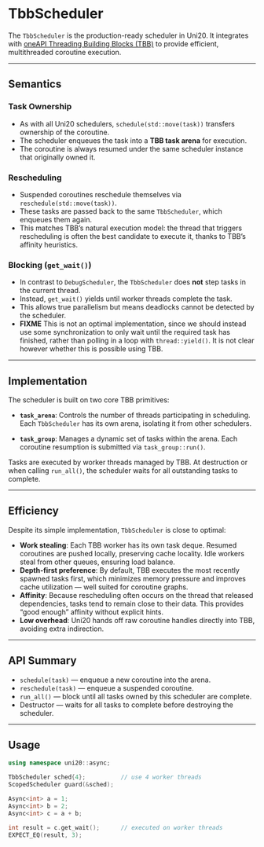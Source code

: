 # TbbScheduler

The `TbbScheduler` is the production-ready scheduler in Uni20.
It integrates with [oneAPI Threading Building Blocks (TBB)](https://github.com/uxlfoundation/oneTBB) to provide efficient, multithreaded coroutine execution.

---

## Semantics

### Task Ownership

* As with all Uni20 schedulers, `schedule(std::move(task))` transfers ownership of the coroutine.
* The scheduler enqueues the task into a **TBB task arena** for execution.
* The coroutine is always resumed under the same scheduler instance that originally owned it.

### Rescheduling

* Suspended coroutines reschedule themselves via `reschedule(std::move(task))`.
* These tasks are passed back to the same `TbbScheduler`, which enqueues them again.
* This matches TBB’s natural execution model: the thread that triggers rescheduling is often the best candidate to execute it, thanks to TBB’s affinity heuristics.

### Blocking (`get_wait()`)

* In contrast to `DebugScheduler`, the `TbbScheduler` does **not** step tasks in the current thread.
* Instead, `get_wait()` yields until worker threads complete the task.
* This allows true parallelism but means deadlocks cannot be detected by the scheduler.
* **FIXME** This is not an optimal implementation, since we should instead use some synchronization to only wait until the required task has finished, rather than polling in a loop with `thread::yield()`. It is not clear however whether this is possible using TBB.

---

## Implementation

The scheduler is built on two core TBB primitives:

* **`task_arena`**:
  Controls the number of threads participating in scheduling.
  Each `TbbScheduler` has its own arena, isolating it from other schedulers.

* **`task_group`**:
  Manages a dynamic set of tasks within the arena.
  Each coroutine resumption is submitted via `task_group::run()`.

Tasks are executed by worker threads managed by TBB.
At destruction or when calling `run_all()`, the scheduler waits for all outstanding tasks to complete.

---

## Efficiency

Despite its simple implementation, `TbbScheduler` is close to optimal:

* **Work stealing**: Each TBB worker has its own task deque. Resumed coroutines are pushed locally, preserving cache locality. Idle workers steal from other queues, ensuring load balance.
* **Depth-first preference**: By default, TBB executes the most recently spawned tasks first, which minimizes memory pressure and improves cache utilization — well suited for coroutine graphs.
* **Affinity**: Because rescheduling often occurs on the thread that released dependencies, tasks tend to remain close to their data. This provides “good enough” affinity without explicit hints.
* **Low overhead**: Uni20 hands off raw coroutine handles directly into TBB, avoiding extra indirection.

---

## API Summary

* `schedule(task)` — enqueue a new coroutine into the arena.
* `reschedule(task)` — enqueue a suspended coroutine.
* `run_all()` — block until all tasks owned by this scheduler are complete.
* Destructor — waits for all tasks to complete before destroying the scheduler.

---

## Usage

```cpp
using namespace uni20::async;

TbbScheduler sched{4};          // use 4 worker threads
ScopedScheduler guard(&sched);

Async<int> a = 1;
Async<int> b = 2;
Async<int> c = a + b;

int result = c.get_wait();      // executed on worker threads
EXPECT_EQ(result, 3);
```
